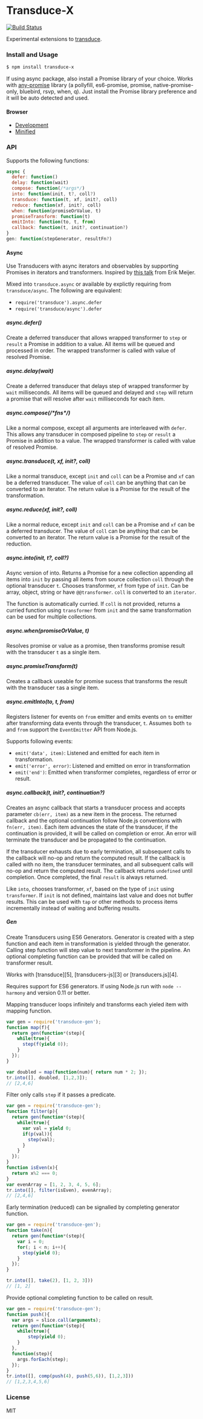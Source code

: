 # Transduce-X
[![Build Status](https://secure.travis-ci.org/kevinbeaty/transduce-x.svg)](http://travis-ci.org/kevinbeaty/transduce-x)

Experimental extensions to [transduce](https://github.com/transduce/transduce).

### Install and Usage

```bash
$ npm install transduce-x
```

If using async package, also install a Promise library of your choice.  Works with [any-promise](https://github.com/kevinbeaty/any-promise) library (a pollyfill, es6-promise, promise, native-promise-only, bluebird, rsvp, when, q).  Just install the Promise library preference and it will be auto detected and used.

#### Browser

* [Development](https://raw.githubusercontent.com/kevinbeaty/transduce-x/master/build/transduce-x.js)
* [Minified](https://raw.githubusercontent.com/kevinbeaty/transduce-x/master/build/transduce-x.min.js)

### API

Supports the following functions:

```javascript
async {
  defer: function()
  delay: function(wait)
  compose: function(/*args*/)
  into: function(init, t?, coll?)
  transduce: function(t, xf, init?, coll)
  reduce: function(xf, init?, coll)
  when: function(promiseOrValue, t)
  promiseTransform: function(t)
  emitInto: function(to, t, from)
  callback: function(t, init?, continuation?)
}
gen: function(stepGenerator, resultFn?)
```

#### Async
Use Transducers with async iterators and observables by supporting Promises in iterators and transformers. Inspired by [this talk](http://channel9.msdn.com/Events/Lang-NEXT/Lang-NEXT-2014/Keynote-Duality) from Erik Meijer.

Mixed into `transduce.async` or available by explictly requiring from `transduce/async`.  The following are equivalent:

- `require('transduce').async.defer`
- `require('transduce/async').defer`

##### async.defer()
Create a deferred transducer that allows wrapped transformer to `step` or `result` a Promise in addition to a value. All items will be queued and processed in order. The wrapped transformer is called with value of resolved Promise.

##### async.delay(wait)
Create a deferred transducer that delays step of wrapped transformer by `wait` milliseconds. All items will be queued and delayed and `step` will return a promise that will resolve after `wait` milliseconds for each item.

##### async.compose(/\*fns\*/)
Like a normal compose, except all arguments are interleaved with `defer`.  This allows any transducer in composed pipeline to `step` or `result` a Promise in addition to a value.  The wrapped transformer is called with value of resolved Promise.

##### async.transduce(t, xf, init?, coll)
Like a normal transduce, except `init` and `coll` can be a Promise and `xf` can be a deferred transducer. The value of `coll` can be anything that can be converted to an iterator. The return value is a Promise for the result of the transformation.

##### async.reduce(xf, init?, coll)
Like a normal reduce, except `init` and `coll` can be a Promise and `xf` can be a deferred transducer. The value of `coll` can be anything that can be converted to an iterator. The return value is a Promise for the result of the reduction.

##### async.into(init, t?, coll?)
Async version of into. Returns a Promise for a new collection appending all items into `init` by passing all items from source collection `coll` through the optional transducer `t`.  Chooses transformer, `xf` from type of `init`.  Can be array, object, string or have `@@transformer`. `coll` is converted to an `iterator`.

The function is automatically curried. If `coll` is not provided, returns a curried function using `transformer` from `init` and the same transformation can be used for multiple collections.

##### async.when(promiseOrValue, t)
Resolves promise or value as a promise, then transforms promise result with the transducer `t` as a single item.

##### async.promiseTransform(t)
Creates a callback useable for promise sucess that transforms the result with the transducer `t`as a single item.

##### async.emitInto(to, t, from)
Registers listener for events on `from` emitter and emits events on `to` emitter after transforming data events through the transducer, `t`. Assumes both `to` and `from` support the `EventEmitter` API from Node.js.

Supports following events:

- `emit('data', item)`: Listened and emitted for each item in transformation.
- `emit('error', error)`: Listened and emitted on error in transformation
- `emit('end')`: Emitted when transformer completes, regardless of error or result.

##### async.callback(t, init?, continuation?)
Creates an async callback that starts a transducer process and accepts parameter `cb(err, item)` as a new item in the process. The returned callback and the optional continuation follow Node.js conventions with  `fn(err, item)`. Each item advances the state  of the transducer, if the continuation is provided, it will be called on completion or error. An error will terminate the transducer and be propagated to the continuation.

If the transducer exhausts due to early termination, all subsequent calls to the callback will no-op and return the computed result. If the callback is called with no item, the transducer terminates, and all subsequent calls will no-op and return the computed result. The callback returns `undefined` until completion. Once completed, the final `result` is always returned.

Like `into`, chooses transformer, `xf`, based on the type of `init` using `transformer`.  If `init` is not defined, maintains last value and does not buffer results. This can be used with `tap` or other methods to process items incrementally instead of waiting and buffering results.

##### Gen

Create Transducers using ES6 Generators.  Generator is created with a step function and each item in transformation is yielded through the generator.  Calling step function will step value to next transformer in the pipeline.  An optional completing function can be provided that will be called on transformer result.

Works with [transduce][5], [transducers-js][3] or [transducers.js][4].

Requires support for ES6 generators.  If using Node.js run with `node --harmony` and version 0.11 or better.


Mapping transducer loops infinitely and transforms each yieled item with mapping function.

```javascript
var gen = require('transduce-gen');
function map(f){
  return gen(function*(step){
    while(true){
      step(f(yield 0));
    }
  });
}

var doubled = map(function(num){ return num * 2; });
tr.into([], doubled, [1,2,3]);
// [2,4,6]
```

Filter only calls `step` if it passes a predicate.

```javascript
var gen = require('transduce-gen');
function filter(p){
  return gen(function*(step){
    while(true){
      var val = yield 0;
      if(p(val)){
        step(val);
      }
    }
  });
}
function isEven(x){
  return x%2 === 0;
}
var evenArray = [1, 2, 3, 4, 5, 6];
tr.into([], filter(isEven), evenArray);
// [2,4,6]
```

Early termination (reduced) can be signalled by completing generator function.

```javascript
var gen = require('transduce-gen');
function take(n){
  return gen(function*(step){
    var i = 0;
    for(; i < n; i++){
      step(yield 0);
    }
  });
}

tr.into([], take(2), [1, 2, 3]))
// [1, 2]
```

Provide optional completing function to be called on result.

```javascript
var gen = require('transduce-gen');
function push(){
  var args = slice.call(arguments);
  return gen(function*(step){
    while(true){
        step(yield 0);
    }
  },
  function(step){
    args.forEach(step);
  });
}
tr.into([], comp(push(4), push(5,6)), [1,2,3]))
// [1,2,3,4,5,6]
```

### License
MIT
